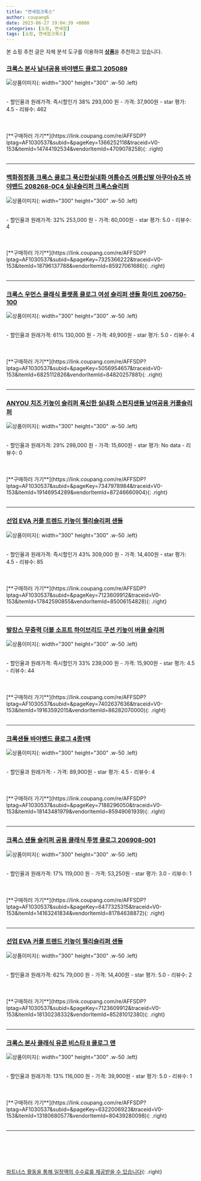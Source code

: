 ```yaml
---
title: "면세점크록스"
author: coupang6
date: 2023-06-27 19:04:39 +0800
categories: [쇼핑, 면세점]
tags: [쇼핑, 면세점크록스]
---
```


본 쇼핑 추천 글은 자체 분석 도구를 이용하여 [**상품**](https://link.coupang.com/a/bao1ui)을 추천하고 있습니다.

### [크록스 본사 남녀공용 바야밴드 클로그 205089](https://link.coupang.com/re/AFFSDP?lptag=AF1030537&subid=&pageKey=1366252118&traceid=V0-153&itemId=14744192534&vendorItemId=4709078258)

![상품이미지](https://thumbnail9.coupangcdn.com/thumbnails/remote/230x230ex/image/vendor_inventory/e640/65e0e1b71de7266ddceb4e902f08caae53b1b81b29ed5a9401fd234e0463.jpg){: width="300" height="300" .w-50 .left}


<br>
- 할인율과 원래가격: 즉시할인가 38%  293,000   원
- 가격: 37,900원
- star 평가: 4.5
- 리뷰수: 462
<br>
<br>
<br>
<br>
[**구매하러 가기**](https://link.coupang.com/re/AFFSDP?lptag=AF1030537&subid=&pageKey=1366252118&traceid=V0-153&itemId=14744192534&vendorItemId=4709078258){: .right}
<br>
<br>

---

### [백화점정품 크록스 클로그 푹신한실내화 여름슈즈 여름신발 아쿠아슈즈 바야밴드 208268-0C4 실내슬리퍼 크록스슬리퍼](https://link.coupang.com/re/AFFSDP?lptag=AF1030537&subid=&pageKey=7325366222&traceid=V0-153&itemId=18796137788&vendorItemId=85927061686)

![상품이미지](https://thumbnail9.coupangcdn.com/thumbnails/remote/230x230ex/image/vendor_inventory/1336/58ac7f0591997fc6ddf041be764efe43acf77b234d6ca8ee78babc12e932.jpg){: width="300" height="300" .w-50 .left}


<br>
- 할인율과 원래가격: 32%  253,000   원
- 가격: 60,000원
- star 평가: 5.0
- 리뷰수: 4
<br>
<br>
<br>
<br>
[**구매하러 가기**](https://link.coupang.com/re/AFFSDP?lptag=AF1030537&subid=&pageKey=7325366222&traceid=V0-153&itemId=18796137788&vendorItemId=85927061686){: .right}
<br>
<br>

---

### [크록스 우먼스 클래식 플랫폼 클로그 여성 슬리퍼 샌들 화이트 206750-100](https://link.coupang.com/re/AFFSDP?lptag=AF1030537&subid=&pageKey=5056954657&traceid=V0-153&itemId=6825112826&vendorItemId=84820257881)

![상품이미지](https://thumbnail7.coupangcdn.com/thumbnails/remote/230x230ex/image/vendor_inventory/2890/20754ac9a5d1e9eb5f8ada44d82d167949247a4a5f1b92eeaf72e0e0033a.jpg){: width="300" height="300" .w-50 .left}


<br>
- 할인율과 원래가격: 61%  130,000   원
- 가격: 49,900원
- star 평가: 5.0
- 리뷰수: 4
<br>
<br>
<br>
<br>
[**구매하러 가기**](https://link.coupang.com/re/AFFSDP?lptag=AF1030537&subid=&pageKey=5056954657&traceid=V0-153&itemId=6825112826&vendorItemId=84820257881){: .right}
<br>
<br>

---

### [ANYOU 치즈 키높이 슬리퍼 폭신한 실내화 스펀지샌들 남여공용 커플슬리퍼](https://link.coupang.com/re/AFFSDP?lptag=AF1030537&subid=&pageKey=7347978984&traceid=V0-153&itemId=19146954289&vendorItemId=87246660904)

![상품이미지](https://thumbnail10.coupangcdn.com/thumbnails/remote/230x230ex/image/vendor_inventory/801c/19bd6f67bbf68f5fb68b85edd20a88ee38e207444df4ecba47d15583dd42.jpg){: width="300" height="300" .w-50 .left}


<br>
- 할인율과 원래가격: 29%  298,000   원
- 가격: 15,600원
- star 평가: No data
- 리뷰수: 0
<br>
<br>
<br>
<br>
[**구매하러 가기**](https://link.coupang.com/re/AFFSDP?lptag=AF1030537&subid=&pageKey=7347978984&traceid=V0-153&itemId=19146954289&vendorItemId=87246660904){: .right}
<br>
<br>

---

### [선업 EVA 커플 트렌드 키높이 젤리슬리퍼 샌들](https://link.coupang.com/re/AFFSDP?lptag=AF1030537&subid=&pageKey=7123609912&traceid=V0-153&itemId=17842590855&vendorItemId=85006154828)

![상품이미지](https://thumbnail8.coupangcdn.com/thumbnails/remote/230x230ex/image/vendor_inventory/362f/bf28b6c98c55f73173310993127be7a058cf245875435ee215d78489d76e.jpg){: width="300" height="300" .w-50 .left}


<br>
- 할인율과 원래가격: 즉시할인가 43%  309,000   원
- 가격: 14,400원
- star 평가: 4.5
- 리뷰수: 85
<br>
<br>
<br>
<br>
[**구매하러 가기**](https://link.coupang.com/re/AFFSDP?lptag=AF1030537&subid=&pageKey=7123609912&traceid=V0-153&itemId=17842590855&vendorItemId=85006154828){: .right}
<br>
<br>

---

### [발캉스 무중력 더블 소프트 하이브리드 쿠션 키높이 버클 슬리퍼](https://link.coupang.com/re/AFFSDP?lptag=AF1030537&subid=&pageKey=7402637636&traceid=V0-153&itemId=19163592015&vendorItemId=86282070000)

![상품이미지](https://thumbnail10.coupangcdn.com/thumbnails/remote/230x230ex/image/vendor_inventory/d7aa/ecfa9e48009657f273944984fb48aeedcca4101d89e9bee460cf61aed2ea.jpg){: width="300" height="300" .w-50 .left}


<br>
- 할인율과 원래가격: 즉시할인가 33%  239,000   원
- 가격: 15,900원
- star 평가: 4.5
- 리뷰수: 44
<br>
<br>
<br>
<br>
[**구매하러 가기**](https://link.coupang.com/re/AFFSDP?lptag=AF1030537&subid=&pageKey=7402637636&traceid=V0-153&itemId=19163592015&vendorItemId=86282070000){: .right}
<br>
<br>

---

### [크록샌들 바야밴드 클로그 4종1택](https://link.coupang.com/re/AFFSDP?lptag=AF1030537&subid=&pageKey=7188296050&traceid=V0-153&itemId=18143481979&vendorItemId=85949061939)

![상품이미지](https://thumbnail6.coupangcdn.com/thumbnails/remote/230x230ex/image/vendor_inventory/4afb/7d8e69624b9e76f9b4271803f69070e7f64996200a0dc3c0506419e3e046.jpg){: width="300" height="300" .w-50 .left}


<br>
- 할인율과 원래가격: 
- 가격: 89,900원
- star 평가: 4.5
- 리뷰수: 4
<br>
<br>
<br>
<br>
[**구매하러 가기**](https://link.coupang.com/re/AFFSDP?lptag=AF1030537&subid=&pageKey=7188296050&traceid=V0-153&itemId=18143481979&vendorItemId=85949061939){: .right}
<br>
<br>

---

### [크록스 샌들 슬리퍼 공용 클래식 투명 클로그 206908-001](https://link.coupang.com/re/AFFSDP?lptag=AF1030537&subid=&pageKey=6477325315&traceid=V0-153&itemId=14163241834&vendorItemId=81784638872)

![상품이미지](https://thumbnail9.coupangcdn.com/thumbnails/remote/230x230ex/image/vendor_inventory/22c7/1a9e2aca93997651138c9e34b0d8ffee26afa29a19ce7673fcb62a106749.jpg){: width="300" height="300" .w-50 .left}


<br>
- 할인율과 원래가격: 17%  119,000   원
- 가격: 53,250원
- star 평가: 3.0
- 리뷰수: 1
<br>
<br>
<br>
<br>
[**구매하러 가기**](https://link.coupang.com/re/AFFSDP?lptag=AF1030537&subid=&pageKey=6477325315&traceid=V0-153&itemId=14163241834&vendorItemId=81784638872){: .right}
<br>
<br>

---

### [선업 EVA 커플 트렌드 키높이 젤리슬리퍼 샌들](https://link.coupang.com/re/AFFSDP?lptag=AF1030537&subid=&pageKey=7123609912&traceid=V0-153&itemId=18130238332&vendorItemId=85281012380)

![상품이미지](https://thumbnail7.coupangcdn.com/thumbnails/remote/230x230ex/image/vendor_inventory/ef12/add15e0a9e8d2c21e9d3abfd7d120de1d90e487aee976502abd85f934e6e.jpg){: width="300" height="300" .w-50 .left}


<br>
- 할인율과 원래가격: 62%  79,000   원
- 가격: 14,400원
- star 평가: 5.0
- 리뷰수: 2
<br>
<br>
<br>
<br>
[**구매하러 가기**](https://link.coupang.com/re/AFFSDP?lptag=AF1030537&subid=&pageKey=7123609912&traceid=V0-153&itemId=18130238332&vendorItemId=85281012380){: .right}
<br>
<br>

---

### [크록스 본사 클래식 유콘 비스타 II 클로그 맨](https://link.coupang.com/re/AFFSDP?lptag=AF1030537&subid=&pageKey=6322006923&traceid=V0-153&itemId=13180680577&vendorItemId=80439280098)

![상품이미지](https://thumbnail9.coupangcdn.com/thumbnails/remote/230x230ex/image/vendor_inventory/387d/c21b81a8088be704a3d2a4617720f161eddc9c4b7cc16231b9ee6ae25763.jpg){: width="300" height="300" .w-50 .left}


<br>
- 할인율과 원래가격: 13%  116,000   원
- 가격: 39,900원
- star 평가: 5.0
- 리뷰수: 1
<br>
<br>
<br>
<br>
[**구매하러 가기**](https://link.coupang.com/re/AFFSDP?lptag=AF1030537&subid=&pageKey=6322006923&traceid=V0-153&itemId=13180680577&vendorItemId=80439280098){: .right}
<br>
<br>

---
<br><br><br><br><br> [파트너스 활동을 통해 일정액의 수수료를 제공받을 수 있습니다](https://link.coupang.com/a/bao1ui){: .right}
